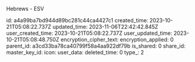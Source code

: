 Hebrews - ESV

id: a4a99ba7bd944d89bc281c44ca4427c1
created_time: 2023-10-21T05:08:22.737Z
updated_time: 2023-11-06T22:42:42.845Z
user_created_time: 2023-10-21T05:08:22.737Z
user_updated_time: 2023-10-21T05:08:48.750Z
encryption_cipher_text: 
encryption_applied: 0
parent_id: a3cd33ba78ca40799f58a4aa922df79b
is_shared: 0
share_id: 
master_key_id: 
icon: 
user_data: 
deleted_time: 0
type_: 2